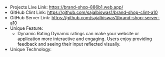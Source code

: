 - Projects Live Link: https://brand-shop-886b1.web.app/
- GitHub Clint Link: https://github.com/sajalbiswas1/brand-shop-clint-a10
- GitHub Server Link: https://github.com/sajalbiswas1/brand-shop-server-a10
- Unique Feature: 
   - Dynamic Rating
    Dynamic ratings can make your website or application more interactive and engaging. Users enjoy providing feedback and seeing their input reflected visually.
- Unique Technology: 
